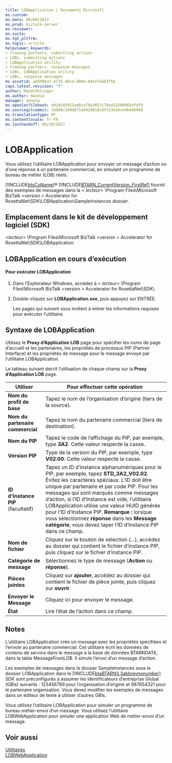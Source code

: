 ```yaml
---
title: LOBApplication | Documents Microsoft
ms.custom: 
ms.date: 06/08/2017
ms.prod: biztalk-server
ms.reviewer: 
ms.suite: 
ms.tgt_pltfrm: 
ms.topic: article
helpviewer_keywords:
- trading partners, submitting actions
- LOBs, submitting actions
- LOBApplication utility
- trading partners, response messages
- LOBs, LOBApplication utility
- LOBs, response messages
ms.assetid: ad5986af-4175-49cd-806b-04e1fde63f55
caps.latest.revision: "7"
author: MandiOhlinger
ms.author: mandia
manager: anneta
ms.openlocfilehash: ed2dc02911ad8ce78e3657c78ad1150d96b4f4f9
ms.sourcegitcommit: cb908c540d8f1a692d01dc8f313e16cb4b4e696d
ms.translationtype: MT
ms.contentlocale: fr-FR
ms.lasthandoff: 09/20/2017
---
```

# <a name="lobapplication"></a>LOBApplication
Vous utilisez l’utilitaire LOBApplication pour envoyer un message d’action ou d’une réponse à un partenaire commercial, en simulant un programme de bureau de métier (LOB) réels.  
  
 [!INCLUDE[btsCoName](../../includes/btsconame-md.md)]® [!INCLUDE[BTARN_CurrentVersion_FirstRef](../../includes/btarn-currentversion-firstref-md.md)] fournit des exemples de messages dans la \< *lecteur*> \Program Files\Microsoft BizTalk \<version > Accelerator for RosettaNet\SDK\LOBApplication\SampleInstances dossier.  
  
## <a name="location-in-sdk"></a>Emplacement dans le kit de développement logiciel (SDK)  
 \<*lecteur*> \Program Files\Microsoft BizTalk \<version > Accelerator for RosettaNet\SDK\LOBApplication  
  
## <a name="running-lobapplication"></a>LOBApplication en cours d’exécution  
  
#### <a name="to-run-lobapplication"></a>Pour exécuter LOBApplication  
  
1.  Dans l’Explorateur Windows, accédez à \< *lecteur*> \Program Files\Microsoft BizTalk \<version > Accelerator for RosettaNet\SDK\\.  
  
2.  Double-cliquez sur **LOBApplication.exe**, puis appuyez sur ENTRÉE.  
  
     Les pages qui suivent vous invitent à entrer les informations requises pour exécuter l’utilitaire.  
  
## <a name="syntax-for-lobapplication"></a>Syntaxe de LOBApplication  
 Utilisez le **Proxy d’Application LOB** page pour spécifier les noms de page d’accueil et les partenaires, les propriétés de processus PIP (Partner Interface) et les propriétés de message pour le message envoyé par l’utilitaire LOBApplication.  
  
 Le tableau suivant décrit l’utilisation de chaque champ sur la **Proxy d’Application LOB** page.  
  
|Utiliser|Pour effectuer cette opération|  
|--------------|----------------|  
|**Nom du profil de base**|Tapez le nom de l’organisation d’origine (tiers de la source).|  
|**Nom du partenaire commercial**|Tapez le nom du partenaire commercial (tiers de destination).|  
|**Nom du PIP**|Tapez le code de l’affichage du PIP, par exemple, type **3A2**. Cette valeur respecte la casse.|  
|**Version PIP**|Type de la version du PIP, par exemple, type **V02.00**. Cette valeur respecte la casse.|  
|**ID d’Instance PIP** (facultatif)|Tapez un ID d’instance alphanumériques pour le PIP, par exemple, tapez **STD_3A2_V02.02**. Évitez les caractères spéciaux. L’ID doit être unique par partenaire et par code PIP. Pour les messages qui sont marqués comme messages d’action, si l’ID d’Instance est vide, l’utilitaire LOBApplication utilise une valeur HUID générée pour l’ID d’Instance PIP. **Remarque :** lorsque vous sélectionnez **réponse** dans les **Message catégorie**, vous devez taper l’ID d’Instance PIP dans ce champ.|  
|**Nom de fichier**|Cliquez sur le bouton de sélection (...), accédez au dossier qui contient le fichier d’instance PIP, puis cliquez sur le fichier d’instance PIP.|  
|**Catégorie de message**|Sélectionnez le type de message (**Action** ou **réponse**).|  
|**Pièces jointes**|Cliquez sur **ajouter**, accédez au dossier qui contient le fichier de pièce jointe, puis cliquez sur **ouvrir**.|  
|**Envoyer le Message**|Cliquez ici pour envoyer le message.|  
|**État**|Lire l’état de l’action dans ce champ.|  
  
## <a name="remarks"></a>Notes  
 L’utilitaire LOBApplication crée un message avec les propriétés spécifiées et l’envoie au partenaire commercial. Cet utilitaire écrit les données de contenu de service dans le message à la base de données BTARNDATA, dans la table MessageFromLOB. Il simule l’envoi d’un message d’action.  
  
 Les exemples de messages dans le dossier SampleInstances sous le dossier LOBApplication dans le [!INCLUDE[btaBTARN3.3abbrevnonumber](../../includes/btabtarn3-3abbrevnonumber-md.md)] SDK sont préconfigurés à assumer les identificateurs d’entreprise Global (GBIs) suivants : 123456789 pour l’organisation d’origine et 987654321 pour le partenaire organisation. Vous devez modifier les exemples de messages dans un éditeur de texte à utiliser d’autres GBIs.  
  
 Vous utilisez l’utilitaire LOBApplication pour simuler un programme de bureau métier-envoi d’un message. Vous utilisez l’utilitaire LOBWebApplication pour simuler une application Web de métier-envoi d’un message.  
  
## <a name="see-also"></a>Voir aussi  
 [Utilitaires](../../adapters-and-accelerators/accelerator-rosettanet/utilities1.md)   
 [LOBWebApplication](../../adapters-and-accelerators/accelerator-rosettanet/lobwebapplication.md)
